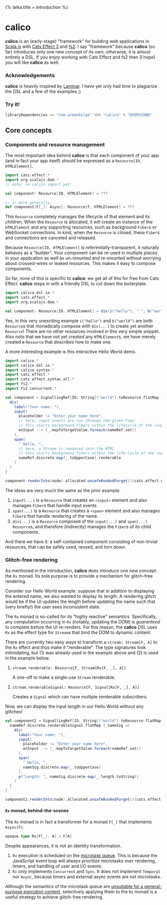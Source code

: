 {% laika.title = Introduction %}

# calico

**calico** is an (early-stage) "framework" for building web applications in [Scala.js](https://www.scala-js.org/) with [Cats Effect 3](https://typelevel.org/cats-effect/) and [fs2](https://fs2.io/). I say "framework" because **calico** (so far) introduces only one new concept of its own; otherwise, it is almost entirely a DSL. If you enjoy working with Cats Effect and fs2 then (I hope) you will like **calico** as well.

### Acknowledgements
**calico** is heavily inspired by [Laminar](https://Laminar.dev/). I have yet only had time to plagiarize the DSL and a few of the examples ;)

### Try it!

```scala
libraryDependencies += "com.armanbilge" %%% "calico" % "@VERSION@"
```

## Core concepts

### Components and resource management

The most important idea behind **calico** is that each component of your app (and in fact your app itself) should be expressed as a `Resource[IO, HTMLElement]`.

```scala
import cats.effect.*
import org.scalajs.dom.*
// note: no calico import yet!

val component: Resource[IO, HTMLElement] = ???

// or more generally:
def component[F[_]: Async]: Resource[F, HTMLElement] = ???
```

This `Resource` completely manages the lifecycle of that element and its children. When the `Resource` is allocated, it will create an instance of the `HTMLElement` and any supporting resources, such as background `Fiber`s or WebSocket connections. In kind, when the `Resource` is closed, these `Fiber`s and connections are canceled and released.

Because `Resource[IO, HTMLElement]` is referentially-transparent, it naturally behaves as a "builder". Your component can be re-used in multiple places in your application as well as un-mounted and re-mounted without worrying about crossed-wires or leaked resources. This makes it easy to compose components.

So far, none of this is specific to **calico**: we get all of this for free from Cats Effect. **calico** steps in with a friendly DSL to cut down the boilerplate.
```scala mdoc:js:compile-only
import calico.dsl.io.*
import cats.effect.*
import org.scalajs.dom.*

val component: Resource[IO, HTMLElement] = div(i("hello"), " ", b("world"))
```

Yes, in this very unexciting example `i("hello")` and `b("world")` are both `Resource`s that monadically compose with `div(...)` to create yet another `Resource`! There are no other resources involved in this very simple snippet. Also note that we have not yet _created_ any `HTMLElement`s, we have merely created a `Resource` that _describes_ how to make one.

A more interesting example is this interactive Hello World demo.

```scala mdoc:js:shared
import calico.*
import calico.dsl.io.*
import calico.syntax.*
import cats.effect.*
import cats.effect.syntax.all.*
import fs2.*
import fs2.concurrent.*

val component = SignallingRef[IO, String]("world").toResource.flatMap { nameRef =>
  div(
    label("Your name: "),
    input(
      placeholder := "Enter your name here",
      // here, input events are run through the given Pipe
      // this starts background fibers within the lifecycle of the <input> element
      onInput --> (_.mapToTargetValue.foreach(nameRef.set))
    ),
    span(
      " Hello, ",
      // here, a Stream is rendered into the HTML
      // this starts background fibers within the life cycle of the <span> element
      nameRef.discrete.map(_.toUpperCase).renderable
    )
  )
}
```

```scala mdoc:js:invisible
component.renderInto(node).allocated.unsafeRunAndForget()(cats.effect.unsafe.IORuntime.global)
```

The ideas are very much the same as the prior example.

1. `input(...)` is a `Resource` that creates an `<input>` element and also manages `Fiber`s that handle input events. 
2. `span(...)` is a `Resource` that creates a `<span>` element and also manages `Fiber`s that handle rendering of the name.
3. `div(...)` is a `Resource` composed of the `input(...)` and `span(...)` `Resource`s, and therefore (indirectly) manages the `Fiber`s of its child components.

And there we have it: a self-contained component consisting of non-trivial resources, that can be safely used, reused, and torn down.

### Glitch-free rendering

As mentioned in the introduction, **calico** does introduce one new concept: the `Rx` monad. Its sole purpose is to provide a mechanism for glitch-free rendering.

Consider our Hello World example: suppose that in addition to displaying the entered name, we also wanted to display its length. A rendering glitch would be if the UI updates the length before updating the name such that (very briefly!) the user sees inconsistent state.

The `Rx` monad is so-called for its "highly reactive" semantics. Specifically, any computation occurring in `Rx` (notably, updating the DOM) is _guaranteed_ to complete before the UI re-renders. For this reason, the **calico** DSL uses `Rx` as the effect type for `Stream`s that bind the DOM to dynamic content.

There are currently two easy ways to transform a `stream: Stream[F, A]` to the `Rx` effect and thus make it "renderable". The type signatures look intimidating, but (1) was already used in the example above and (2) is used in the example below.

1. `stream.renderable: Resource[F, Stream[Rx[F, _], A]]`
   
   A one-off to make a single-use `Stream` renderable.

2. `stream.renderableSignal: Resource[F, Signal[Rx[F, _], A]]`

   Creates a `Signal` which can have multiple renderable subscribers.

Now, we can display the input length in our Hello World without any glitches!

```scala mdoc:js:shared
val component2 = SignallingRef[IO, String]("world").toResource.flatMap { nameRef =>
  nameRef.discrete.renderableSignal.flatMap { nameSig =>
    div(
      label("Your name: "),
      input(
        placeholder := "Enter your name here",
        onInput --> (_.mapToTargetValue.foreach(nameRef.set))
      ),
      span(
        " Hello, ",
        nameSig.discrete.map(_.toUpperCase)
      ),
      p("Length: ", nameSig.discrete.map(_.length.toString))
    )
  }
}
```

```scala mdoc:js:invisible
component2.renderInto(node).allocated.unsafeRunAndForget()(cats.effect.unsafe.IORuntime.global)
```

#### `Rx` monad, behind-the-scenes

The `Rx` monad is in fact a transformer for a monad `F[_]` that implements `Async[F]`.
```scala
opaque type Rx[F[_], A] = F[A]
```

Despite appearances, it is _not_ an identity transformation.

1. `Rx` execution is scheduled on the [microtask queue](https://javascript.info/event-loop#macrotasks-and-microtasks). This is because the JavaScript event loop will always prioritize microtasks over rendering, timers, and handling of user and I/O events.
2. `Rx` only implements `Concurrent` and `Sync`. It does not implement `Temporal` nor `Async`, because timers and external async events are not microtasks.

Although the semantics of the microtask queue are [unsuitable for a general-purpose execution context](https://github.com/scala-js/scala-js-macrotask-executor#background), selectively applying them to the `Rx` monad is a useful strategy to achieve glitch-free rendering.